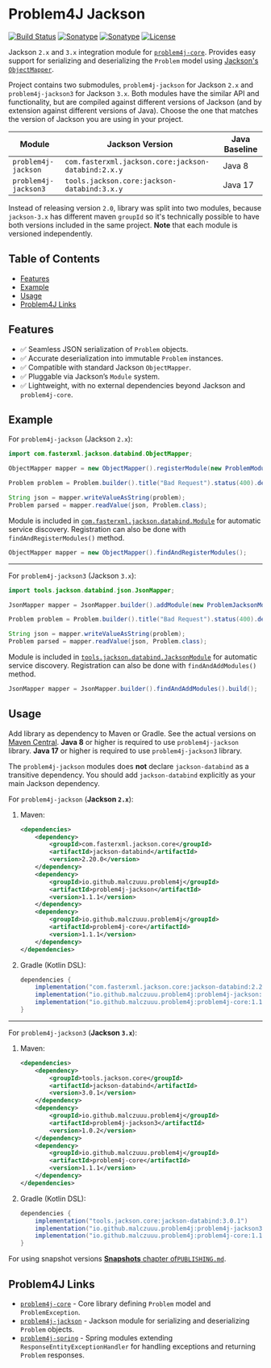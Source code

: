 # Problem4J Jackson

[![Build Status](https://github.com/malczuuu/problem4j-jackson/actions/workflows/gradle-build.yml/badge.svg)](https://github.com/malczuuu/problem4j-jackson/actions/workflows/gradle-build.yml)
[![Sonatype](https://img.shields.io/maven-central/v/io.github.malczuuu.problem4j/problem4j-jackson?label=problem4j-jackson)](https://central.sonatype.com/artifact/io.github.malczuuu.problem4j/problem4j-jackson)
[![Sonatype](https://img.shields.io/maven-central/v/io.github.malczuuu.problem4j/problem4j-jackson3?label=problem4j-jackson3)](https://central.sonatype.com/artifact/io.github.malczuuu.problem4j/problem4j-jackson3)
[![License](https://img.shields.io/github/license/malczuuu/problem4j-jackson)](https://github.com/malczuuu/problem4j-jackson/blob/main/LICENSE)

Jackson `2.x` and `3.x` integration module for [`problem4j-core`][problem4j-core]. Provides easy support for serializing
and deserializing the `Problem` model using [Jackson's `ObjectMapper`][jackson].

Project contains two submodules, `problem4j-jackson` for Jackson `2.x` and `problem4j-jackson3` for Jackson `3.x`. Both
modules have the similar API and functionality, but are compiled against different versions of Jackson (and by extension
against different versions of Java). Choose the one that matches the version of Jackson you are using in your project.

| Module               | Jackson Version                                     | Java Baseline |
|----------------------|-----------------------------------------------------|---------------|
| `problem4j-jackson`  | `com.fasterxml.jackson.core:jackson-databind:2.x.y` | Java 8        |
| `problem4j-jackson3` | `tools.jackson.core:jackson-databind:3.x.y`         | Java 17       |

Instead of releasing version `2.0`, library was split into two modules, because `jackson-3.x` has different maven
`groupId` so it's technically possible to have both versions included in the same project. **Note** that each module is
versioned independently.

## Table of Contents

- [Features](#features)
- [Example](#example)
- [Usage](#usage)
- [Problem4J Links](#problem4j-links)

## Features

- ✅ Seamless JSON serialization of `Problem` objects.
- ✅ Accurate deserialization into immutable `Problem` instances.
- ✅ Compatible with standard Jackson `ObjectMapper`.
- ✅ Pluggable via Jackson’s `Module` system.
- ✅ Lightweight, with no external dependencies beyond Jackson and `problem4j-core`.

## Example

For `problem4j-jackson` (Jackson `2.x`):

```java
import com.fasterxml.jackson.databind.ObjectMapper;

ObjectMapper mapper = new ObjectMapper().registerModule(new ProblemModule());

Problem problem = Problem.builder().title("Bad Request").status(400).detail("not a valid json").build();

String json = mapper.writeValueAsString(problem);
Problem parsed = mapper.readValue(json, Problem.class);
```

Module is included in [`com.fasterxml.jackson.databind.Module`][com.fasterxml.jackson.databind.Module] for automatic
service discovery. Registration can also be done with `findAndRegisterModules()` method.

```java
ObjectMapper mapper = new ObjectMapper().findAndRegisterModules();
```

---

For `problem4j-jackson3` (Jackson `3.x`):

```java
import tools.jackson.databind.json.JsonMapper;

JsonMapper mapper = JsonMapper.builder().addModule(new ProblemJacksonModule()).build();

Problem problem = Problem.builder().title("Bad Request").status(400).detail("not a valid json").build();

String json = mapper.writeValueAsString(problem);
Problem parsed = mapper.readValue(json, Problem.class);
```

Module is included in [`tools.jackson.databind.JacksonModule`][tools.jackson.databind.JacksonModule] for automatic
service discovery. Registration can also be done with `findAndAddModules()` method.

```java
JsonMapper mapper = JsonMapper.builder().findAndAddModules().build();
```

## Usage

Add library as dependency to Maven or Gradle. See the actual versions on [Maven Central][maven-central]. **Java 8** or
higher is required to use `problem4j-jackson` library. **Java 17** or higher is required to use `problem4j-jackson3`
library.

The `problem4j-jackson` modules does **not** declare `jackson-databind` as a transitive dependency. You should add
`jackson-databind` explicitly as your main Jackson dependency.

For `problem4j-jackson` (**Jackson `2.x`**):

1. Maven:
   ```xml
   <dependencies>
       <dependency>
           <groupId>com.fasterxml.jackson.core</groupId>
           <artifactId>jackson-databind</artifactId>
           <version>2.20.0</version>
       </dependency>
       <dependency>
           <groupId>io.github.malczuuu.problem4j</groupId>
           <artifactId>problem4j-jackson</artifactId>
           <version>1.1.1</version>
       </dependency>
       <dependency>
           <groupId>io.github.malczuuu.problem4j</groupId>
           <artifactId>problem4j-core</artifactId>
           <version>1.1.1</version>
       </dependency>
   </dependencies>
   ```
2. Gradle (Kotlin DSL):
   ```groovy
   dependencies {
       implementation("com.fasterxml.jackson.core:jackson-databind:2.20.0")
       implementation("io.github.malczuuu.problem4j:problem4j-jackson:1.1.1")
       implementation("io.github.malczuuu.problem4j:problem4j-core:1.1.1")
   }
   ```

---

For `problem4j-jackson3` (**Jackson `3.x`**):

1. Maven:
   ```xml
   <dependencies>
       <dependency>
           <groupId>tools.jackson.core</groupId>
           <artifactId>jackson-databind</artifactId>
           <version>3.0.1</version>
       </dependency>
       <dependency>
           <groupId>io.github.malczuuu.problem4j</groupId>
           <artifactId>problem4j-jackson3</artifactId>
           <version>1.0.2</version>
       </dependency>
       <dependency>
           <groupId>io.github.malczuuu.problem4j</groupId>
           <artifactId>problem4j-core</artifactId>
           <version>1.1.1</version>
       </dependency>
   </dependencies>
   ```
2. Gradle (Kotlin DSL):
   ```groovy
   dependencies {
       implementation("tools.jackson.core:jackson-databind:3.0.1")
       implementation("io.github.malczuuu.problem4j:problem4j-jackson3:1.0.2")
       implementation("io.github.malczuuu.problem4j:problem4j-core:1.1.1")
   }
   ```

For using snapshot versions [**Snapshots** chapter of`PUBLISHING.md`](PUBLISHING.md#snapshots).

## Problem4J Links

- [`problem4j-core`][problem4j-core] - Core library defining `Problem` model and `ProblemException`.
- [`problem4j-jackson`][problem4j-jackson] - Jackson module for serializing and deserializing `Problem` objects.
- [`problem4j-spring`][problem4j-spring] - Spring modules extending `ResponseEntityExceptionHandler` for handling
  exceptions and returning `Problem` responses.

[jackson]: https://github.com/FasterXML/jackson

[maven-central]: https://central.sonatype.com/artifact/io.github.malczuuu.problem4j/problem4j-jackson

[problem4j-core]: https://github.com/malczuuu/problem4j-core

[problem4j-jackson]: https://github.com/malczuuu/problem4j-jackson

[problem4j-spring]: https://github.com/malczuuu/problem4j-spring

[com.fasterxml.jackson.databind.Module]: problem4j-jackson/src/main/resources/META-INF/services/com.fasterxml.jackson.databind.Module

[tools.jackson.databind.JacksonModule]: problem4j-jackson3/src/main/resources/META-INF/services/tools.jackson.databind.JacksonModule
